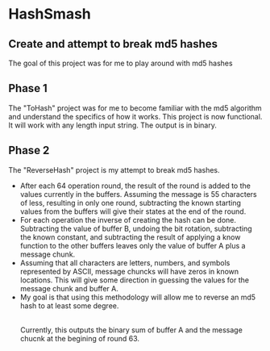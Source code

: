 # HashSmash
<h2>Create and attempt to break md5 hashes</h2>
<p>The goal of this project was for me to play around with md5 hashes</p>

<h2>Phase 1</h2>
<p>The "ToHash" project was for me to become familiar with the md5 algorithm and understand the specifics of how it works. This project is now functional. It will work with any length input string. The output is in binary.</p>

<h2>Phase 2</h2>
<p>The "ReverseHash" project is my attempt to break md5 hashes.</p>
<ul>
<li>After each 64 operation round, the result of the round is added to the values currently in the buffers. Assuming the message is 55 characters of less, resulting in only one round, subtracting the known starting values from the buffers will give their states at the end of the round.</li>
<li>For each operation the inverse of creating the hash can be done. Subtracting the value of buffer B, undoing the bit rotation, subtracting the known constant, and subtracting the result of applying a know function to the other buffers leaves only the value of buffer A plus a message chunk.</li>
<li>Assuming that all characters are letters, numbers, and symbols represented by ASCII, message chuncks will have zeros in known locations. This will give some direction in guessing the values for the message chunk and buffer A.</li>
<li>My goal is that using this methodology will allow me to reverse an md5 hash to at least some degree.</li>
<br>
<p>Currently, this outputs the binary sum of buffer A and the message chucnk at the begining of round 63.</p>
</ul>
